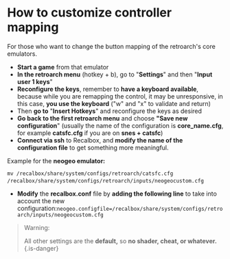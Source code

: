 # How to customize controller mapping

For those who want to change the button mapping of the retroarch's core emulators.

* **Start a game** from that emulator
* **In the retroarch menu** \(hotkey + b\), go to "**Settings**" and then "**Input user 1 keys**"
* **Reconfigure the keys**, remember to **have a keyboard available**, because while you are remapping the control, it may be unresponsive, in this case, **you use the keyboard** \("w" and "x" to validate and return\)
* Then **go to** "**Insert Hotkeys**" and reconfigure the keys as desired
* **Go back to the first retroarch menu** and choose **"Save new configuration**" \(usually the name of the configuration is **core\_name.cfg**, for example **catsfc.cfg** if you are on **snes + catsfc**\)
* **Connect via ssh** to Recalbox, and **modify the name of the configuration file** to get something more meaningful.

Example for the **neogeo emulator:**

`mv /recalbox/share/system/configs/retroarch/catsfc.cfg /recalbox/share/system/configs/retroarch/inputs/neogeocustom.cfg`​

* **Modify** the **recalbox.conf** file by **adding the following line** to take into account the new configuration:`neogeo.configfile=/recalbox/share/system/configs/retroarch/inputs/neogeocustom.cfg`


>Warning:
>
>All other settings are the **default,** so **no shader, cheat, or whatever.**
{.is-danger}

